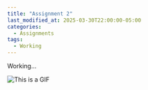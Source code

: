 ```yaml
---
title: "Assignment 2"
last_modified_at: 2025-03-30T22:00:00-05:00
categories:
  - Assignments
tags:
  - Working
---
```


Working...

![This is a GIF](/assets/Map.gif "This is a GIF.") 